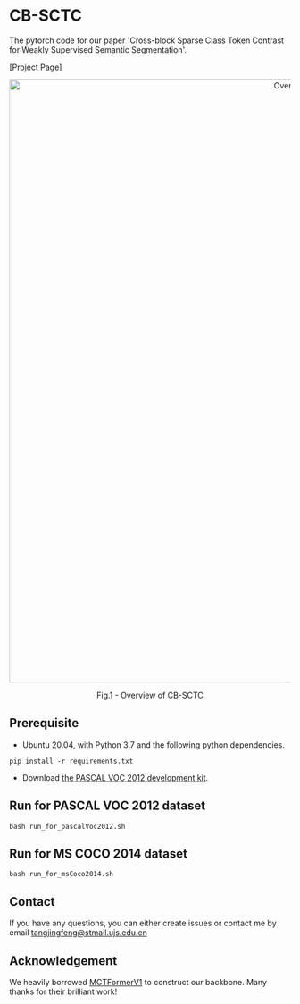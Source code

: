 # CB-SCTC
The pytorch code for our paper 'Cross-block Sparse Class Token Contrast for Weakly Supervised Semantic Segmentation'.

[[Project Page]](https://github.com/Jingfeng-Tang/CB-SCTC)

<p align="center">
  <img src="cb-sctc_6.png" width="1080" title="Overview of CB-SCTC" >
</p>
<p align = "center">
Fig.1 - Overview of CB-SCTC
</p>

## Prerequisite
- Ubuntu 20.04, with Python 3.7 and the following python dependencies.
```
pip install -r requirements.txt
```
- Download [the PASCAL VOC 2012 development kit](http://host.robots.ox.ac.uk/pascal/VOC/voc2012).

## Run for PASCAL VOC 2012 dataset
```
bash run_for_pascalVoc2012.sh
```
## Run for MS COCO 2014 dataset
```
bash run_for_msCoco2014.sh
```

## Contact
If you have any questions, you can either create issues or contact me by email
[tangjingfeng@stmail.ujs.edu.cn](tangjingfeng@stmail.ujs.edu.cn)

## Acknowledgement
We heavily borrowed [MCTFormerV1](https://github.com/xulianuwa/MCTformer) to construct our backbone. Many thanks for their brilliant work!
